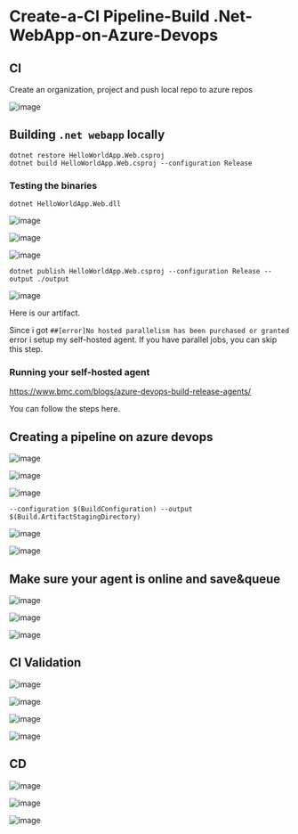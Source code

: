 # Create-a-CI Pipeline-Build .Net-WebApp-on-Azure-Devops

## CI 

Create an organization, project and push local repo to azure repos

![image](https://user-images.githubusercontent.com/96833570/216345131-2585fc36-8c97-42a9-b652-f831baf3784c.png)

## Building `.net webapp` locally

```
dotnet restore HelloWorldApp.Web.csproj
dotnet build HelloWorldApp.Web.csproj --configuration Release
```

### Testing the binaries

`dotnet HelloWorldApp.Web.dll`

![image](https://user-images.githubusercontent.com/96833570/216345954-fbf7a1f9-c0e5-4f43-83e1-510d94089bda.png)


![image](https://user-images.githubusercontent.com/96833570/216347462-a79edc66-d4a3-404b-b9b1-de5481cd4fa1.png)


![image](https://user-images.githubusercontent.com/96833570/216347779-7b54a7df-4df8-49e6-97e7-7a43b944df45.png)


`dotnet publish HelloWorldApp.Web.csproj --configuration Release --output ./output`

![image](https://user-images.githubusercontent.com/96833570/216349300-ad071a72-f37b-4af2-9646-a233e2c19d59.png)

Here is our artifact.



Since i got `##[error]No hosted parallelism has been purchased or granted` error i setup my self-hosted agent. If you have parallel jobs, you can skip this step. 

### Running your self-hosted agent

https://www.bmc.com/blogs/azure-devops-build-release-agents/

You can follow the steps here.


## Creating a pipeline on azure devops

![image](https://user-images.githubusercontent.com/96833570/216350101-61482c18-d2f8-479b-9129-be6758cb2b94.png)


![image](https://user-images.githubusercontent.com/96833570/216353230-7d1413bb-3c8b-4112-b13c-b785100ca1cf.png)


![image](https://user-images.githubusercontent.com/96833570/216353102-0d86cd6a-f1b6-43e9-8446-b14296d362b5.png)


`--configuration $(BuildConfiguration) --output $(Build.ArtifactStagingDirectory)`

![image](https://user-images.githubusercontent.com/96833570/216354253-667412e8-2dd5-4b98-98c2-87555ef4b177.png)


![image](https://user-images.githubusercontent.com/96833570/216354588-517f96ac-861b-4f7a-8058-3ef9dc0abfce.png)


## Make sure your agent is online and save&queue 

![image](https://user-images.githubusercontent.com/96833570/216365137-d9906c12-5a7b-4f03-acb4-e3021b8ffb38.png)

![image](https://user-images.githubusercontent.com/96833570/216425935-e2d1256b-eee5-4c8b-8283-e17c5f20f643.png)

![image](https://user-images.githubusercontent.com/96833570/216424971-ca914f93-25a7-4d6a-9211-f4f396ebf2e3.png)



## CI Validation

![image](https://user-images.githubusercontent.com/96833570/216427734-6cd111a7-ebbc-4113-bff9-f3e4062121bc.png)

![image](https://user-images.githubusercontent.com/96833570/216427813-796ac20a-41c5-49a2-85fe-9ccf1d96928e.png)

![image](https://user-images.githubusercontent.com/96833570/216428006-feaf936a-5aa3-4b8a-ac7b-ada58c28fd98.png)

![image](https://user-images.githubusercontent.com/96833570/216428058-cdded9e2-f1ea-4e67-957d-c07fcffb8437.png)




## CD 

![image](https://user-images.githubusercontent.com/96833570/216542715-f3b35a99-1903-440f-8575-ed0f8c4971b5.png)

![image](https://user-images.githubusercontent.com/96833570/216552663-397b7c2e-7257-47a6-9202-3211972873eb.png)

![image](https://user-images.githubusercontent.com/96833570/216552758-f8d8ce24-424d-47f5-a6d3-2b6dc66d2283.png)



